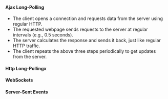 #### Ajax Long-Polling
- The client opens a connection and requests data from the server using regular HTTP.
- The requested webpage sends requests to the server at regular intervals (e.g., 0.5 seconds).
- The server calculates the response and sends it back, just like regular HTTP traffic.
- The client repeats the above three steps periodically to get updates from the server.
#### Http Long-Pollingx
#### WebSockets
#### Server-Sent Events
